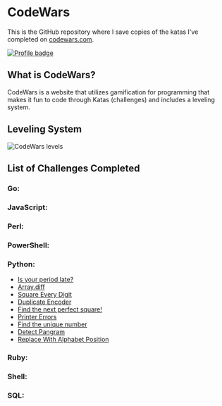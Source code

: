 # CodeWars

This is the GitHub repository where I save copies of the katas I've completed on
[codewars.com](https://www.codewars.com/).

[![Profile badge](https://www.codewars.com/users/bnichols108/badges/large)](https://www.codewars.com/users/bnichols108)

## What is CodeWars?

CodeWars is a website that utilizes gamification for programming that makes it fun to code through Katas (challenges) and includes a leveling system. 

## Leveling System

![CodeWars levels](https://i.imgur.com/Vm77XMv.png)

## List of Challenges Completed

### Go:
### JavaScript:
### Perl:
### PowerShell:
### Python:
* [Is your period late?](python/period_is_late.py)
* [Array.diff](python/array_diff.py)
* [Square Every Digit](python/square_every_digit.py)
* [Duplicate Encoder](python/duplicate_encode.py)
* [Find the next perfect square!](python/find_next_square.py)
* [Printer Errors](python/printer_error.py)
* [Find the unique number](python/find_uniq.py)
* [Detect Pangram](python/is_pangram.py)
* [Replace With Alphabet Position](python/alphabet_position.py)
### Ruby:
### Shell:
### SQL: